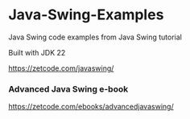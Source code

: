 # Java-Swing-Examples
Java Swing code examples from Java Swing tutorial

Built with JDK 22

https://zetcode.com/javaswing/

### Advanced Java Swing e-book 
https://zetcode.com/ebooks/advancedjavaswing/
